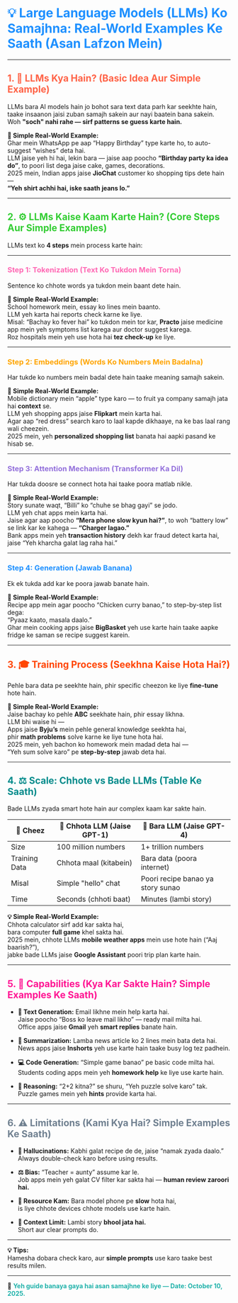 # <strong><span style="color:#1E90FF;">💡 Large Language Models (LLMs) Ko Samajhna: Real-World Examples Ke Saath (Asan Lafzon Mein)</span></strong>

---

## <strong><span style="color:#FF6347;">1. 🤖 LLMs Kya Hain? (Basic Idea Aur Simple Example)</span></strong>
LLMs bara AI models hain jo bohot sara text data parh kar seekhte hain, taake insaanon jaisi zuban samajh sakein aur nayi baatein bana sakein.  
Woh **"soch" nahi rahe — sirf patterns se guess karte hain.**

**🧩 Simple Real-World Example:**  
Ghar mein WhatsApp pe aap “Happy Birthday” type karte ho, to auto-suggest “wishes” deta hai.  
LLM jaise yeh hi hai, lekin bara — jaise aap poocho **“Birthday party ka idea do”**, to poori list dega jaise cake, games, decorations.  
2025 mein, Indian apps jaise **JioChat** customer ko shopping tips dete hain —  
**“Yeh shirt achhi hai, iske saath jeans lo.”**

---

## <strong><span style="color:#32CD32;">2. ⚙️ LLMs Kaise Kaam Karte Hain? (Core Steps Aur Simple Examples)</span></strong>
LLMs text ko **4 steps** mein process karte hain:

---

### <strong><span style="color:#FF69B4;">Step 1: Tokenization (Text Ko Tukdon Mein Torna)</span></strong>
Sentence ko chhote words ya tukdon mein baant dete hain.

**📘 Simple Real-World Example:**  
School homework mein, essay ko lines mein baanto.  
LLM yeh karta hai reports check karne ke liye.  
Misal: “Bachay ko fever hai” ko tukdon mein tor kar, **Practo** jaise medicine app mein yeh symptoms list karega aur doctor suggest karega.  
Roz hospitals mein yeh use hota hai **tez check-up** ke liye.

---

### <strong><span style="color:#FFA500;">Step 2: Embeddings (Words Ko Numbers Mein Badalna)</span></strong>
Har tukde ko numbers mein badal dete hain taake meaning samajh sakein.

**🛒 Simple Real-World Example:**  
Mobile dictionary mein “apple” type karo — to fruit ya company samajh jata hai **context** se.  
LLM yeh shopping apps jaise **Flipkart** mein karta hai.  
Agar aap “red dress” search karo to laal kapde dikhaaye, na ke bas laal rang wali cheezein.  
2025 mein, yeh **personalized shopping list** banata hai aapki pasand ke hisab se.

---

### <strong><span style="color:#9370DB;">Step 3: Attention Mechanism (Transformer Ka Dil)</span></strong>
Har tukda doosre se connect hota hai taake poora matlab nikle.

**💬 Simple Real-World Example:**  
Story sunate waqt, “Billi” ko “chuhe se bhag gayi” se jodo.  
LLM yeh chat apps mein karta hai.  
Jaise agar aap poocho **“Mera phone slow kyun hai?”**, to woh “battery low” se link kar ke kahega — **“Charger lagao.”**  
Bank apps mein yeh **transaction history** dekh kar fraud detect karta hai, jaise “Yeh kharcha galat lag raha hai.”

---

### <strong><span style="color:#1E90FF;">Step 4: Generation (Jawab Banana)</span></strong>
Ek ek tukda add kar ke poora jawab banate hain.

**🍲 Simple Real-World Example:**  
Recipe app mein agar poocho “Chicken curry banao,” to step-by-step list dega:  
“Pyaaz kaato, masala daalo.”  
Ghar mein cooking apps jaise **BigBasket** yeh use karte hain taake aapke fridge ke saman se recipe suggest karein.

---

## <strong><span style="color:#FF4500;">3. 🎓 Training Process (Seekhna Kaise Hota Hai?)</span></strong>
Pehle bara data pe seekhte hain, phir specific cheezon ke liye **fine-tune** hote hain.

**🧠 Simple Real-World Example:**  
Jaise bachay ko pehle **ABC** seekhate hain, phir essay likhna.  
LLM bhi waise hi —  
Apps jaise **Byju’s** mein pehle general knowledge seekhta hai,  
phir **math problems** solve karne ke liye tune hota hai.  
2025 mein, yeh bachon ko homework mein madad deta hai —  
“Yeh sum solve karo” pe **step-by-step** jawab deta hai.

---

## <strong><span style="color:#008B8B;">4. ⚖️ Scale: Chhote vs Bade LLMs (Table Ke Saath)</span></strong>
Bade LLMs zyada smart hote hain aur complex kaam kar sakte hain.

| 🧾 Cheez          | 🧩 Chhota LLM (Jaise GPT-1)        | 🚀 Bara LLM (Jaise GPT-4)                 |
|------------------|-----------------------------------|------------------------------------------|
| Size             | 100 million numbers               | 1+ trillion numbers                      |
| Training Data    | Chhota maal (kitabein)            | Bara data (poora internet)               |
| Misal            | Simple "hello" chat               | Poori recipe banao ya story sunao        |
| Time             | Seconds (chhoti baat)             | Minutes (lambi story)                    |

**💡 Simple Real-World Example:**  
Chhota calculator sirf add kar sakta hai,  
bara computer **full game** khel sakta hai.  
2025 mein, chhote LLMs **mobile weather apps** mein use hote hain (“Aaj baarish?”),  
jabke bade LLMs jaise **Google Assistant** poori trip plan karte hain.

---

## <strong><span style="color:#FF1493;">5. 🌟 Capabilities (Kya Kar Sakte Hain? Simple Examples Ke Saath)</span></strong>

- **📝 Text Generation:** Email likhne mein help karta hai.  
  Jaise poocho “Boss ko leave mail likho” — ready mail milta hai.  
  Office apps jaise **Gmail** yeh **smart replies** banate hain.

- **📰 Summarization:** Lamba news article ko 2 lines mein bata deta hai.  
  News apps jaise **Inshorts** yeh use karte hain taake busy log tez padhein.

- **💻 Code Generation:** “Simple game banao” pe basic code milta hai.  
  Students coding apps mein yeh **homework help** ke liye use karte hain.

- **🧩 Reasoning:** “2+2 kitna?” se shuru, “Yeh puzzle solve karo” tak.  
  Puzzle games mein yeh **hints** provide karta hai.

---

## <strong><span style="color:#708090;">6. ⚠️ Limitations (Kami Kya Hai? Simple Examples Ke Saath)</span></strong>

- **🤯 Hallucinations:** Kabhi galat recipe de de, jaise “namak zyada daalo.”  
  Always double-check karo before using results.

- **⚖️ Bias:** “Teacher = aunty” assume kar le.  
  Job apps mein yeh galat CV filter kar sakta hai — **human review zaroori hai.**

- **📱 Resource Kam:** Bara model phone pe **slow** hota hai,  
  is liye chhote devices chhote models use karte hain.

- **🧠 Context Limit:** Lambi story **bhool jata hai.**  
  Short aur clear prompts do.

---

**💡 Tips:**  
Hamesha dobara check karo, aur **simple prompts** use karo taake best results milen.

---

📅 <strong><span style="color:#20B2AA;">Yeh guide banaya gaya hai asan samajhne ke liye — Date: October 10, 2025.</span></strong>
